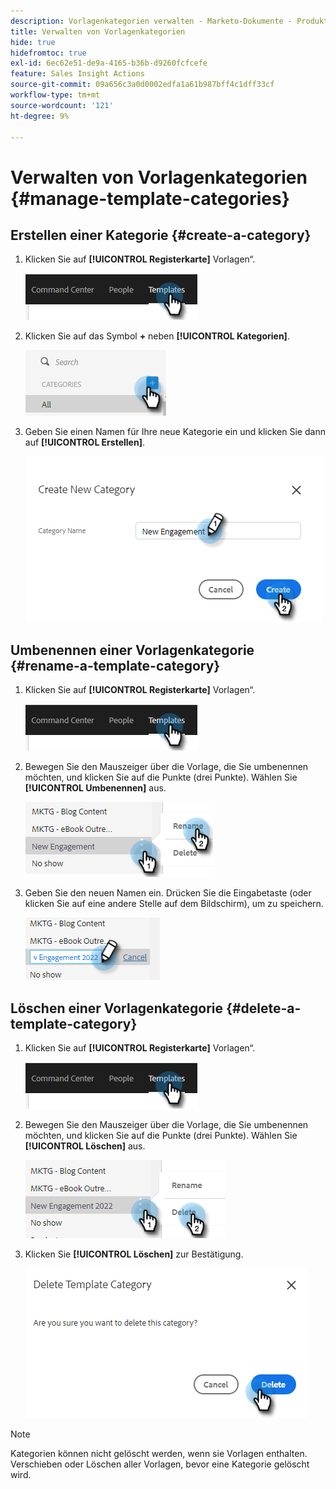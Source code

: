 ```yaml
---
description: Vorlagenkategorien verwalten - Marketo-Dokumente - Produktdokumentation
title: Verwalten von Vorlagenkategorien
hide: true
hidefromtoc: true
exl-id: 6ec62e51-de9a-4165-b36b-d9260fcfcefe
feature: Sales Insight Actions
source-git-commit: 09a656c3a0d0002edfa1a61b987bff4c1dff33cf
workflow-type: tm+mt
source-wordcount: '121'
ht-degree: 9%

---
```


# Verwalten von Vorlagenkategorien {#manage-template-categories}

## Erstellen einer Kategorie {#create-a-category}

1. Klicken Sie auf **[!UICONTROL Registerkarte]** Vorlagen“.

   ![](assets/manage-template-categories-1.png)

1. Klicken Sie auf das Symbol **+** neben **[!UICONTROL Kategorien]**.

   ![](assets/manage-template-categories-2.png)

1. Geben Sie einen Namen für Ihre neue Kategorie ein und klicken Sie dann auf **[!UICONTROL Erstellen]**.

   ![](assets/manage-template-categories-3.png)

## Umbenennen einer Vorlagenkategorie {#rename-a-template-category}

1. Klicken Sie auf **[!UICONTROL Registerkarte]** Vorlagen“.

   ![](assets/manage-template-categories-4.png)

1. Bewegen Sie den Mauszeiger über die Vorlage, die Sie umbenennen möchten, und klicken Sie auf die Punkte (drei Punkte). Wählen Sie **[!UICONTROL Umbenennen]** aus.

   ![](assets/manage-template-categories-5.png)

1. Geben Sie den neuen Namen ein. Drücken Sie die Eingabetaste (oder klicken Sie auf eine andere Stelle auf dem Bildschirm), um zu speichern.

   ![](assets/manage-template-categories-6.png)

## Löschen einer Vorlagenkategorie {#delete-a-template-category}

1. Klicken Sie auf **[!UICONTROL Registerkarte]** Vorlagen“.

   ![](assets/manage-template-categories-7.png)

1. Bewegen Sie den Mauszeiger über die Vorlage, die Sie umbenennen möchten, und klicken Sie auf die Punkte (drei Punkte). Wählen Sie **[!UICONTROL Löschen]** aus.

   ![](assets/manage-template-categories-8.png)

1. Klicken Sie **[!UICONTROL Löschen]** zur Bestätigung.

   ![](assets/manage-template-categories-9.png)

>[!NOTE]
>
>Kategorien können nicht gelöscht werden, wenn sie Vorlagen enthalten. Verschieben oder Löschen aller Vorlagen, bevor eine Kategorie gelöscht wird.
